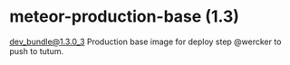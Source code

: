 # meteor-production-base (1.3)
dev_bundle@1.3.0_3
Production base image for deploy step @wercker to push to tutum.
